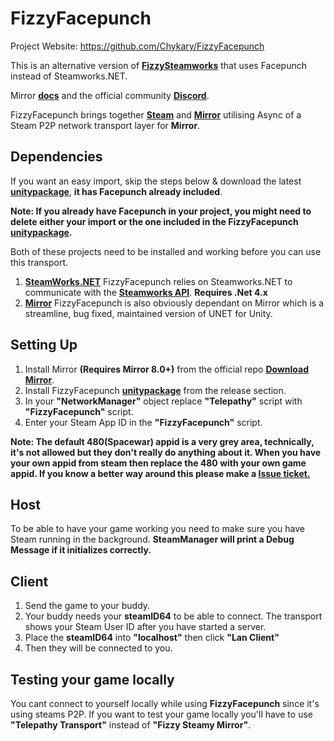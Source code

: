 # FizzyFacepunch
Project Website: https://github.com/Chykary/FizzyFacepunch

This is an alternative version of **[FizzySteamworks](https://github.com/Chykary/FizzySteamworks)** that uses Facepunch instead of Steamworks.NET.

Mirror **[docs](https://mirror-networking.com/docs/Transports/Fizzy.html)** and the official community **[Discord](https://discord.gg/N9QVxbM)**.

FizzyFacepunch brings together **[Steam](https://store.steampowered.com)** and **[Mirror](https://github.com/vis2k/Mirror)** utilising Async of a Steam P2P network transport layer for **Mirror**.

## Dependencies
If you want an easy import, skip the steps below & download the latest **[unitypackage](https://github.com/Chykary/FizzyFacepunch/releases)**, **it has Facepunch already included**.

**Note: If you already have Facepunch in your project, you might need to delete either your import or the one included in the FizzyFacepunch [unitypackage](https://github.com/Chykary/FizzyFacepunch/releases).**

Both of these projects need to be installed and working before you can use this transport.
1. **[SteamWorks.NET](https://github.com/rlabrecque/Steamworks.NET)** FizzyFacepunch relies on Steamworks.NET to communicate with the **[Steamworks API](https://partner.steamgames.com/doc/sdk)**. **Requires .Net 4.x**  
2. **[Mirror](https://github.com/vis2k/Mirror)** FizzyFacepunch is also obviously dependant on Mirror which is a streamline, bug fixed, maintained version of UNET for Unity.

## Setting Up

1. Install Mirror **(Requires Mirror 8.0+)** from the official repo **[Download Mirror](https://github.com/vis2k/Mirror/releases)**.
2. Install FizzyFacepunch **[unitypackage](https://github.com/Chykary/FizzyFacepunch/releases)** from the release section.
3. In your **"NetworkManager"** object replace **"Telepathy"** script with **"FizzyFacepunch"** script.
4. Enter your Steam App ID in the **"FizzyFacepunch"** script.

**Note: The  default 480(Spacewar) appid is a very grey area, technically, it's not allowed but they don't really do anything about it. When you have your own appid from steam then replace the 480 with your own game appid.
If you know a better way around this please make a [Issue ticket.](https://github.com/Chykary/FizzyFacepunch/issues)**

## Host
To be able to have your game working you need to make sure you have Steam running in the background. **SteamManager will print a Debug Message if it initializes correctly.**

## Client
1. Send the game to your buddy.
2. Your buddy needs your **steamID64** to be able to connect. The transport shows your Steam User ID after you have started a server.
3. Place the **steamID64** into **"localhost"** then click **"Lan Client"**
5. Then they will be connected to you.

## Testing your game locally
You cant connect to yourself locally while using **FizzyFacepunch** since it's using steams P2P. If you want to test your game locally you'll have to use **"Telepathy Transport"** instead of **"Fizzy Steamy Mirror"**.
